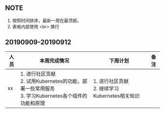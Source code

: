 ## NOTE
1. 按照时间排序，最新一周在最顶部。
2. 表格内部使用 \<br> 换行

## 20190909-20190912

|人员|本周完成情况|下周计划|备注|
|----|------------|--------|----|
|xx| 1. 进行社区贡献 <br/>2. 试用Kubernetes的功能，部署一些常用服务<br/>3. 学习Kubernetes各个组件的功能和原理 | 1. 进行社区贡献 <br/>2. 继续学习Kubernetes相关知识 | |
